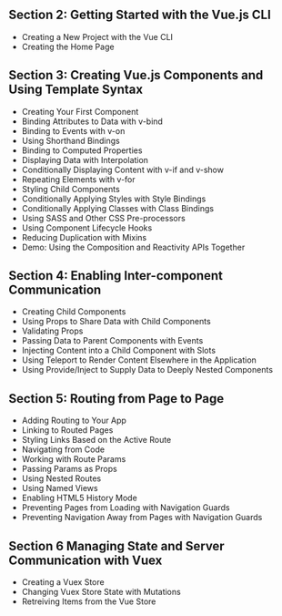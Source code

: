 ## Section 2: Getting Started with the Vue.js CLI
* Creating a New Project with the Vue CLI
* Creating the Home Page
## Section 3: Creating Vue.js Components and Using Template Syntax
* Creating Your First Component
* Binding Attributes to Data with v-bind
* Binding to Events with v-on
* Using Shorthand Bindings
* Binding to Computed Properties
* Displaying Data with Interpolation
* Conditionally Displaying Content with v-if and v-show
* Repeating Elements with v-for
* Styling Child Components
* Conditionally Applying Styles with Style Bindings
* Conditionally Applying Classes with Class Bindings
* Using SASS and Other CSS Pre-processors
* Using Component Lifecycle Hooks
* Reducing Duplication with Mixins
* Demo: Using the Composition and Reactivity APIs Together
## Section 4: Enabling Inter-component Communication
* Creating Child Components
* Using Props to Share Data with Child Components
* Validating Props
* Passing Data to Parent Components with Events
* Injecting Content into a Child Component with Slots
* Using Teleport to Render Content Elsewhere in the Application
* Using Provide/Inject to Supply Data to Deeply Nested Components
## Section 5: Routing from Page to Page
* Adding Routing to Your App
* Linking to Routed Pages
* Styling Links Based on the Active Route
* Navigating from Code
* Working with Route Params
* Passing Params as Props
* Using Nested Routes
* Using Named Views
* Enabling HTML5 History Mode
* Preventing Pages from Loading with Navigation Guards
* Preventing Navigation Away from Pages with Navigation Guards
## Section 6 Managing State and Server Communication with Vuex
* Creating a Vuex Store
* Changing Vuex Store State with Mutations
* Retreiving Items from the Vue Store
